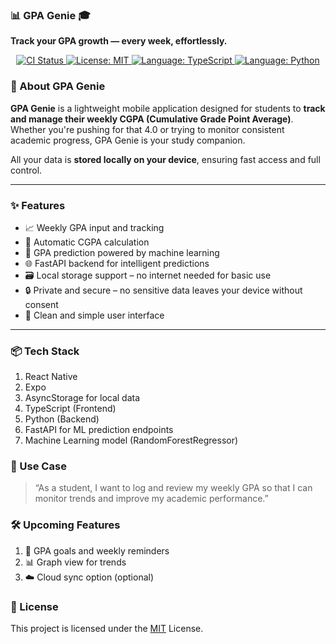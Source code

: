 ### 📊 GPA Genie 🎓

**Track your GPA growth — every week, effortlessly.**

<p align="center">
  <a href="https://github.com/crispengari/GPA-Genie/actions/workflows/ci.yml">
    <img src="https://github.com/crispengari/GPA-Genie/actions/workflows/ci.yml/badge.svg" alt="CI Status">
  </a>
   <a href="https://github.com/crispengari/GPA-Genie/blob/main/LICENSE">
    <img src="https://img.shields.io/badge/license-MIT-green.svg" alt="License: MIT">
  </a>
  <a href="https://typescriptlang.org/">
    <img src="https://img.shields.io/badge/language-typescript-blue.svg" alt="Language: TypeScript">
  </a>
  <a href="https://www.python.org/">
    <img src="https://img.shields.io/badge/language-python-blue.svg" alt="Language: Python">
  </a>
</p>

### 📱 About GPA Genie

**GPA Genie** is a lightweight mobile application designed for students to **track and manage their weekly CGPA (Cumulative Grade Point Average)**. Whether you're pushing for that 4.0 or trying to monitor consistent academic progress, GPA Genie is your study companion.

All your data is **stored locally on your device**, ensuring fast access and full control.

---

### ✨ Features

- 📈 Weekly GPA input and tracking
- 🧮 Automatic CGPA calculation
- 🤖 GPA prediction powered by machine learning
- 🌐 FastAPI backend for intelligent predictions
- 🗃️ Local storage support – no internet needed for basic use
- 🔒 Private and secure – no sensitive data leaves your device without consent
- 🎨 Clean and simple user interface

---

### 📦 Tech Stack

1. React Native
2. Expo
3. AsyncStorage for local data
4. TypeScript (Frontend)
5. Python (Backend)
6. FastAPI for ML prediction endpoints
7. Machine Learning model (RandomForestRegressor)

### 📌 Use Case

> “As a student, I want to log and review my weekly GPA so that I can monitor trends and improve my academic performance.”

### 🛠️ Upcoming Features

1. 🎯 GPA goals and weekly reminders
2. 📊 Graph view for trends
3. ☁️ Cloud sync option (optional)

### 📍 License

This project is licensed under the [MIT](/LICENSE) License.
